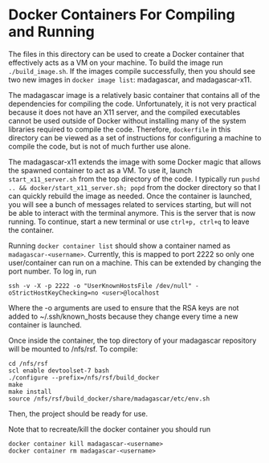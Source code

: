# Docker Containers For Compiling and Running

The files in this directory can be used to create a Docker container that effectively acts as a VM on your machine.
To build the image run `./build_image.sh`. If the images compile successfully, then you should see two new images in `docker image list`: madagascar, and madagascar-x11.

The madagascar image is a relatively basic container that contains all of the dependencies for compiling the code. Unfortunately, it is not very practical because it does not have an X11 server, and the compiled executables cannot be used outside of Docker without installing many of the system libraries required to compile the code. Therefore, `dockerfile` in this directory can be viewed as a set of instructions for configuring a machine to compile the code, but is not of much further use alone.

The madagascar-x11 extends the image with some Docker magic that allows the spawned container to act as a VM. To use it, launch `start_x11_server.sh` from the top directory of the code. I typically run `pushd .. && docker/start_x11_server.sh; popd` from the docker directory so that I can quickly rebuild the image as needed. Once the container is launched, you will see a bunch of messages related to services starting, but will not be able to interact with the terminal anymore. This is the server that is now running. To continue, start a new terminal or use `ctrl+p, ctrl+q` to leave the container.

Running `docker container list` should show a container named as `madagascar-<username>`. Currently, this is mapped to port 2222 so only one user/container can run on a machine. This can be extended by changing the port number. To log in, run
```
ssh -v -X -p 2222 -o "UserKnownHostsFile /dev/null" -oStrictHostKeyChecking=no <user>@localhost
```

Where the -o arguments are used to ensure that the RSA keys are not added to ~/.ssh/known_hosts because they change every time a new container is launched.

Once inside the container, the top directory of your madagascar repository will be mounted to /nfs/rsf. To compile:
```
cd /nfs/rsf
scl enable devtoolset-7 bash
./configure --prefix=/nfs/rsf/build_docker
make
make install
source /nfs/rsf/build_docker/share/madagascar/etc/env.sh
```
Then, the project should be ready for use.

Note that to recreate/kill the docker container you should run
```
docker container kill madagascar-<username>
docker container rm madagascar-<username>
```